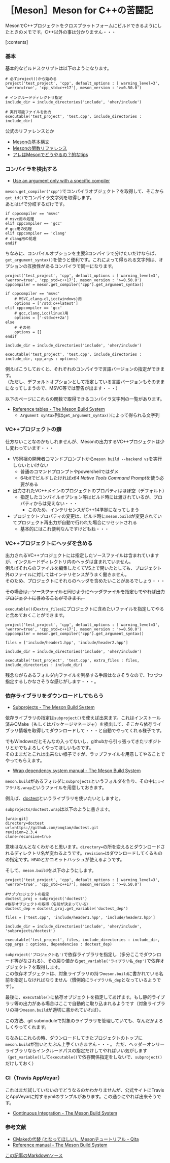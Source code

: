 # ［Meson］Meson for C++の苦闘記

MesonでC++プロジェクトをクロスプラットフォームにビルドできるようにしたときのメモです。C++以外の事は分かりません・・・

[:contents]

### 基本

基本的なビルドスクリプトは以下のようになります。

```meson
# 必ずproject()から始める
project('test_project', 'cpp', default_options : ['warning_level=3', 'werror=true', 'cpp_std=c++17'], meson_version : '>=0.50.0')

# インクルードディレクトリ指定
include_dir = include_directories('include', 'oher/include')

# 実行可能ファイルを出力
executable('test_project', 'test.cpp', include_directories : include_dir)
```

公式のリファレンスとか

- [Mesonの基本構文](https://mesonbuild.com/Syntax.html)
- [Mesonの関数リファレンス](https://mesonbuild.com/Reference-manual.html)
- [アレはMesonでどうやるの？的なtips](https://mesonbuild.com/howtox.html)

### コンパイラを検出する

- [Use an argument only with a specific compiler](https://mesonbuild.com/howtox.html#use-an-argument-only-with-a-specific-compiler)

`meson.get_compiler('cpp')`でコンパイラオブジェクト？を取得して、そこから`get_id()`でコンパイラ文字列を取得します。  
あとは`if`で分岐するだけです。

```meson
if cppcompiler == 'msvc'
# msvc用の処理
elif cppcompiler == 'gcc'
# gcc用の処理
elif cppcompiler == 'clang'
# clang用の処理
endif
```

ちなみに、コンパイルオプションを主要3コンパイラで分けたいだけならば、`get_argument_syntax()`を使うと便利です。これによって得られる文字列は、オプションの互換性があるコンパイラで同一になります。

```meson
project('test_project', 'cpp', default_options : ['warning_level=3', 'werror=true', 'cpp_std=c++17'], meson_version : '>=0.50.0')
cppcompiler = meson.get_compiler('cpp').get_argument_syntax()

if cppcompiler == 'msvc'
    # MSVC,clang-cl,icc(windows)用
    options = ['/std:c++latest']
elif cppcompiler == 'gcc'
    # gcc,clang,icc(linux)用
    options = ['-std=c++2a']
else
    # その他
    options = []
endif

include_dir = include_directories('include', 'oher/include')

executable('test_project', 'test.cpp', include_directories : include_dir, cpp_args : options)
```

例えばこうしておくと、それぞれのコンパイラで言語バージョンの指定ができます。  
（ただし、デフォルトオプションとして指定している言語バージョンもそのままになってしまうので、MSVC等では警告が出ます・・・）

以下のページにこれらの関数で取得できるコンパイラ文字列の一覧があります。

- [Reference tables - The Meson Build System](https://mesonbuild.com/Reference-tables.html)
    - `Argument syntax`列は`get_argument_syntax()`によって得られる文字列

### VC++プロジェクトの癖

仕方ないことなのかもしれませんが、Mesonの出力するVC++プロジェクトは少し変わっています・・・

- VS同梱の開発者コマンドプロンプトから`meson build --backend vs`を実行しないといけない
    - 普通のコマンドプロンプトやpowershellではダメ
    - 64bitでビルドしたければ*x64 Native Tools Command Prompt*を使う必要がある
- 出力されたVC++メインのプロジェクトのプロパティはほぼ空（デフォルト）
    - 指定したコンパイルオプション等はビルド時には渡されているが、プロパティからは見えない・・・
        - このため、インテリセンスがC++14準拠になってしまう
- プロジェクトプロパティの変更は、ビルド時に`meson.build`が変更されていてプロジェクト再出力が自動で行われた場合にリセットされる
    - 基本的にはこれ便利なんですけどもね・・・

### VC++プロジェクトにヘッダを含める

出力されるVC++プロジェクトには指定したソースファイルは含まれていますが、インクルードディレクトリ内のヘッダは含まれていません。  
例えばそれらのファイルを編集したくてVS上で開いたとしても、プロジェクト外のファイルに対してはインテリセンスがうまく働きません。  
そのため、プロジェクトにそれらのヘッダを含めたいことがあるでしょう・・・

~~その場合は、ソースファイルと同じようにヘッダファイルを指定してやれば出力プロジェクトに含めることができます。~~

`executable()`の`extra_files`にプロジェクトに含めたいファイルを指定してやると含めておくことができます。

```meson
project('test_project', 'cpp', default_options : ['warning_level=3', 'werror=true', 'cpp_std=c++17'], meson_version : '>=0.50.0')
cppcompiler = meson.get_compiler('cpp').get_argument_syntax()

files = ['include/header1.hpp', 'include/header2.hpp']

include_dir = include_directories('include', 'oher/include')

executable('test_project', 'test.cpp', extra_files : files, include_directories : include_dir)
```

残念ながらあるフォルダ内ファイルを列挙する手段はなさそうなので、1つづつ指定するしかなさそうな感じがします・・・。

### 依存ライブラリをダウンロードしてもらう

- [Subprojects - The Meson Build System](https://mesonbuild.com/Subprojects.html)

依存ライブラリの指定は`subproject()`を使えば出来ます。これはインストール済みCMake（もしくはパッケージマネージャ）を検出して、そこから依存ライブラリ情報を取得してダウンロードして・・・と自動でやってくれる様子です。

でもWindowsだとそんなの入ってないし、githubから引っ張ってきたリポジトリとかでもよろしくやってほしいものです。  
そのままだとこれは出来ない様子ですが、ラップファイルを用意してやることでやってもらえます。

- [Wrap dependency system manual - The Meson Build System](https://mesonbuild.com/Wrap-dependency-system-manual.html)

`meson.build`があるフォルダに`subprojects`というフォルダを作り、その中に`ライブラリ名.wrap`というファイルを用意しておきます。

例えば、[doctest](https://github.com/onqtam/doctest)というライブラリを使いたいとしますと。

`subprojects/doctest.wrap`は以下のように書きます。
```
[wrap-git]
directory=doctest
url=https://github.com/onqtam/doctest.git
revision=2.3.4
clone-recursive=true
```
意味はなんとなくわかると思います。`directory=`の所を変えるとダウンロードされるディレクトリ名が変わるようです。`revision=`はダウンロードしてくるものの指定です。`HEAD`とかコミットハッシュが使えるようです。

そして、`meson.build`を以下のようにします。
```meson
project('test_project', 'cpp', default_options : ['warning_level=3', 'werror=true', 'cpp_std=c++17'], meson_version : '>=0.50.0')

#サブプロジェクトの指定
doctest_proj = subproject('doctest')
#依存オブジェクトの取得（名前が決まっている）
doctest_dep = doctest_proj.get_variable('doctest_dep')

files = ['test.cpp', 'include/header1.hpp', 'include/header2.hpp']

include_dir = include_directories('include', 'oher/include', 'subprojects/doctest')

executable('test_project', files, include_directories : include_dir, cpp_args : options, dependencies : doctest_dep)
```

`subproject('プロジェクト名')`で依存ライブラリを指定し（多分ここでダウンロード等がなされる）、その戻り値から`get_variable('ライブラリ名_dep')`で依存オブジェクト？を取得します。  
この依存オブジェクトは、対象ライブラリの持つ`meson.build`に書かれている名前を指定しなければなりません（慣例的に`ライブラリ名_dep`となっているようです）。

最後に、`executable()`に依存オブジェクトを指定してあげます。もし静的ライブラリ等の出力がある場合はここで自動的に取り込まれるようです（対象ライブラリの持つ`meson.build`が適切に書かれていれば）。

この方法、git submoduleで対象のライブラリを管理していても、なんだかよろしくやってくれます。

ちなみにこれらの時、ダウンロードしてきたプロジェクトのトップに`meson.build`が無いとたぶん上手くいきません・・・。
ただ、ヘッダーオンリーライブラリならインクルードパスの指定だけしてやればいい気がします（`get_variable()`して`executable()`で依存関係指定をしないで、`subproject()`だけしておく）

### CI（Travis AppVeyar）

これはまだ試していないのでどうなるのかわかりませんが、公式サイトにTravisとAppVeyarに対するymlのサンプルがあります。この通りにやれば出来そうです。

- [Continuous Integration - The Meson Build System](https://mesonbuild.com/Continuous-Integration.html)

### 参考文献
- [CMakeの代替 (となってほしい)、Mesonチュートリアル - Qita](https://qiita.com/turenar/items/c727834fbf701beb47ef)
- [Reference manual - The Meson Build System](https://mesonbuild.com/Reference-manual.html)

[この記事のMarkdownソース](https://github.com/onihusube/blog/blob/master/2019/20190919_meson_memo.md)